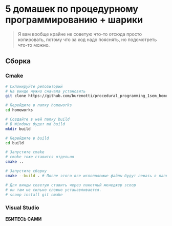 # 5 домашек по процедурному программированию + шарики
> Я вам вообще крайне не советую что-то отсюда просто копировать, потому что за код надо пояснять, но подсмотреть что-то можно.
## Сборка
### Cmake

```bash
# Склонируйте репозиторий
# На винде нужно сначала установить
git clone https://github.com/burenotti/procedural_programming_1sem_homeworks homeworks

# Перейдите в папку homeworks
cd homeworks

# Создайте в ней папку build
# В Windows будет md build
mkdir build

# Перейдите в build
cd build

# Запустите cmake
# cmake тоже ставится отдельно
cmake ..

# Запустите сборку
cmake --build . # После этого все исполняемые файлы будут лежать в папке build/bin

# Для винды советую ставить через пакетный менеджер scoop
# он там не сильно сложно устанавливается.
# scoop install git cmake
```


### Visual Studio
**ЕБИТЕСЬ САМИ**
